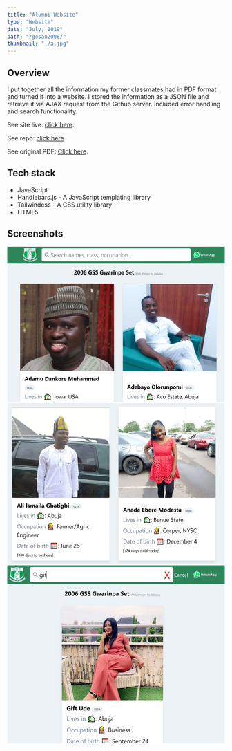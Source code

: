 ```yaml
---
title: "Alumni Website"
type: "Website"
date: "July, 2019"
path: "/gosan2006/"
thumbnail: "./a.jpg"
---
```


## Overview

I put together all the information my former classmates had in PDF format and turned it into a website. I stored the information as a JSON file and retrieve it via AJAX request from the Github server. Included error handling and search functionality.

See site live: [click here](https://gosan06.netlify.com/ "Live Preview").

See repo: [click here](https://github.com/dankore/gss-gwarinpa-2006-set "GitHub Repo").

See original PDF: [Click here](https://1drv.ms/b/s!AuOdQ10mJ7QNhM0yuTVCjtjSiwEVDg?e=mg3Tix "PDF").



## Tech stack

- JavaScript
- Handlebars.js - A JavaScript templating library
- Tailwindcss - A CSS utility library
- HTML5

## Screenshots

![Screenshot 1](./alumni1.jpg)
![Screenshot 2](./alumni2.jpg)
![Screenshot 3](./alumni3.jpg)
